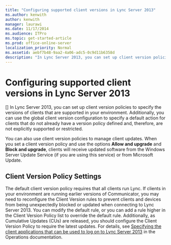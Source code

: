 ```yaml
---
title: "Configuring supported client versions in Lync Server 2013"
ms.author: kenwith
author: kenwith
manager: laurawi
ms.date: 11/17/2014
ms.audience: ITPro
ms.topic: get-started-article
ms.prod: office-online-server
localization_priority: Normal
ms.assetid: aebf7b48-9aa2-4a06-adc5-0c9d11b6358d
description: "In Lync Server 2013, you can set up client version policies to specify the versions of clients that are supported in your environment. Additionally, you can use the global client version configuration to specify a default action for clients that do not already have a version policy defined and, therefore, are not explicitly supported or restricted."
---
```


# Configuring supported client versions in Lync Server 2013
[]
In Lync Server 2013, you can set up client version policies to specify the versions of clients that are supported in your environment. Additionally, you can use the global client version configuration to specify a default action for clients that do not already have a version policy defined and, therefore, are not explicitly supported or restricted.
  
You can also use client version policies to manage client updates. When you set a client version policy and use the options **Allow and upgrade** and **Block and upgrade**, clients will receive updated software from the Windows Server Update Service (if you are using this service) or from Microsoft Update.
  
## Client Version Policy Settings

The default client version policy requires that all clients run Lync. If clients in your environment are running earlier versions of Communicator, you may need to reconfigure the Client Version rules to prevent clients and devices from being unexpectedly blocked or updated when connecting to Lync Server 2013. You can modify the default rule, or you can add a rule higher in the Client Version Policy list to override the default rule. Additionally, as Cumulative Updates (CUs) are released, you should configure the Client Version Policy to require the latest updates. For details, see [Specifying the client applications that can be used to log on to Lync Server 2013](specifying-the-client-applications-that-can-be-used-to-log-on-to-lync-server-201.md) in the Operations documentation. 
  


